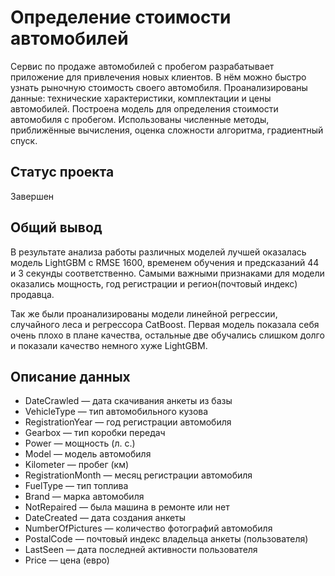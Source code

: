 # Определение стоимости автомобилей
Сервис по продаже автомобилей с пробегом разрабатывает приложение для привлечения новых клиентов. В нём можно быстро узнать рыночную стоимость своего автомобиля. 
Проанализированы данные: технические характеристики, комплектации и цены автомобилей. Построена модель для определения стоимости автомобиля с пробегом.
Использованы численные методы, приближённые вычисления, оценка сложности алгоритма, градиентный спуск.

## Статус проекта
Завершен

## Общий вывод
В результате анализа работы различных моделей лучшей оказалась модель LightGBM с RMSE 1600, временем обучения и предсказаний 44 и 3 секунды соответственно. Самыми важными признаками для модели оказались мощность, год регистрации и регион(почтовый индекс) продавца.

Так же были проанализированы модели линейной регрессии, случайного леса и регрессора CatBoost. Первая модель показала себя очень плохо в плане качества, остальные две обучались слишком долго и показали качество немного хуже LightGBM.


## Описание данных

- DateCrawled — дата скачивания анкеты из базы
- VehicleType — тип автомобильного кузова
- RegistrationYear — год регистрации автомобиля
- Gearbox — тип коробки передач
- Power — мощность (л. с.)
- Model — модель автомобиля
- Kilometer — пробег (км)
- RegistrationMonth — месяц регистрации автомобиля
- FuelType — тип топлива
- Brand — марка автомобиля
- NotRepaired — была машина в ремонте или нет
- DateCreated — дата создания анкеты
- NumberOfPictures — количество фотографий автомобиля
- PostalCode — почтовый индекс владельца анкеты (пользователя)
- LastSeen — дата последней активности пользователя
- Price — цена (евро)
